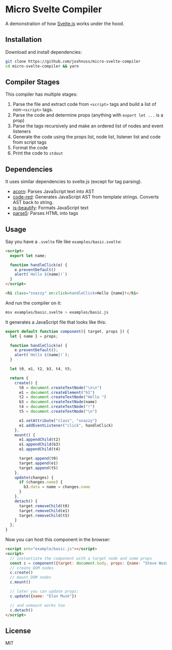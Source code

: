 # Micro Svelte Compiler

A demonstration of how [Svelte.js](https://svelte.dev) works under the hood.

## Installation

Download and install dependencies:

```bash
git clone https://github.com/joshnuss/micro-svelte-compiler
cd micro-svelte-compiler && yarn
```

## Compiler Stages

This compiler has multiple stages:

1. Parse the file and extract code from `<script>` tags and build a list of non-`<script>` tags.
2. Parse the code and determine props (anything with `export let ...` is a prop)
3. Parse the tags recursively and make an ordered list of nodes and event listeners
4. Generate the code using the props list, node list, listener list and code from script tags
5. Format the code
6. Print the code to `stdout`

## Dependencies

It uses similar dependencies to svelte.js (except for tag parsing).

- [acorn](https://www.npmjs.com/package/acorn): Parses JavaScript text into AST
- [code-red](https://www.npmjs.com/package/code-red): Generates JavaScript AST from template strings. Converts AST back to string.
- [js-beautify](https://www.npmjs.com/package/js-beautify): Formats JavaScript text
- [parse5](https://www.npmjs.com/package/parse5): Parses HTML into tags

## Usage

Say you have a `.svelte` file like `examples/basic.svelte`:

```html
<script>
  export let name;

  function handleClick(e) {
    e.preventDefault()
    alert(`Hello ${name}!`)
  }
</script>

<h1 class="snazzy" on:click=handleClick>Hello {name}!</h1>
```

And run the compiler on it:

```bash
msv examples/basic.svelte > examples/basic.js
```

It generates a JavaScript file that looks like this:

```js
export default function component({ target, props }) {
  let { name } = props;

  function handleClick(e) {
    e.preventDefault();
    alert(`Hello ${name}!`);
  }

  let t0, e1, t2, b3, t4, t5;

  return {
    create() {
      t0 = document.createTextNode("\n\n")
      e1 = document.createElement("h1")
      t2 = document.createTextNode("Hello ")
      b3 = document.createTextNode(name)
      t4 = document.createTextNode("!")
      t5 = document.createTextNode("\n")

      e1.setAttribute("class", "snazzy")
      e1.addEventListener("click", handleClick)
    },
    mount() {
      e1.appendChild(t2)
      e1.appendChild(b3)
      e1.appendChild(t4)

      target.append(t0)
      target.append(e1)
      target.append(t5)
    },
    update(changes) {
      if (changes.name) {
        b3.data = name = changes.name
      }
    },
    detach() {
      target.removeChild(t0)
      target.removeChild(e1)
      target.removeChild(t5)
    }
  };
}
```

Now you can host this component in the browser:

```html
<script src="example/basic.js"></script>
<script>
  // instantiate the component with a target node and some props
  const c = component({target: document.body, props: {name: "Steve Wozniak"}})
  // create DOM nodes
  c.create()
  // mount DOM nodes
  c.mount()

  // later you can update props:
  c.update({name: "Elon Musk"})

  // and unmount works too
  c.detach()
</script>
```

## License

MIT
